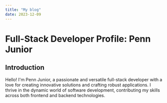 ```yaml
---
title: "My blog"
date: 2023-12-09
---
```

# Full-Stack Developer Profile: Penn Junior

## Introduction

Hello! I'm Penn Junior, a passionate and versatile full-stack developer with a love for creating innovative solutions and crafting robust applications. I thrive in the dynamic world of software development, contributing my skills across both frontend and backend technologies.

